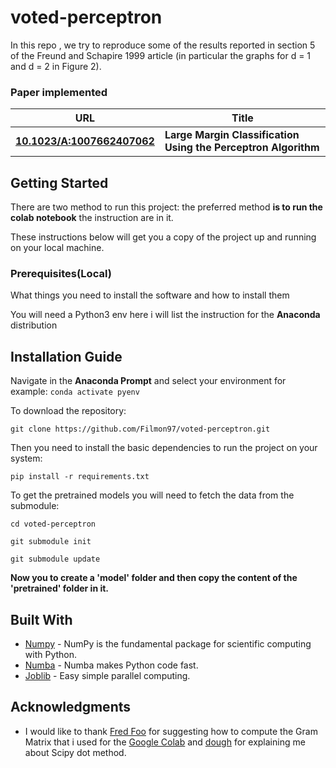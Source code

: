 # voted-perceptron

In this repo , we try to reproduce some of the results reported in section 5 of the Freund and Schapire 1999 article (in particular the graphs for d = 1 and d = 2 in Figure 2).

### Paper implemented  
| URL |  Title | 
| --- |  ----- |
|[**10.1023/A:1007662407062**](https://link.springer.com/content/pdf/10.1023/A:1007662407062.pdf) | **Large Margin Classification Using the Perceptron Algorithm** |

## Getting Started
There are two method to run this project:
the preferred method **is to run the colab notebook** the instruction are in it.

These instructions below will get you a copy of the project up and running on your local machine.

### Prerequisites(Local)

What things you need to install the software and how to install them

You will need a Python3 env here i will list the instruction for the **Anaconda** distribution 

## Installation Guide

Navigate in the **Anaconda Prompt** and select your environment for example:
`conda activate pyenv`

To download the repository:

`git clone https://github.com/Filmon97/voted-perceptron.git`

Then you need to install the basic dependencies to run the project on your system:

`pip install -r requirements.txt`


To get the pretrained models you will need to fetch the data from the submodule:

`cd voted-perceptron`

`git submodule init`

`git submodule update`

**Now you to create a 'model' folder and then copy the content of the 'pretrained' folder in it.**

## Built With
* [Numpy](https://numpy.org/) - NumPy is the fundamental package for scientific computing with Python. 
* [Numba](http://numba.pydata.org/) - Numba makes Python code fast.
* [Joblib](https://joblib.readthedocs.io/en/latest/) - Easy simple parallel computing.


## Acknowledgments

* I would like to thank [Fred Foo](https://stackoverflow.com/questions/17720151/how-to-speed-up-kernelize-perceptron-using-parallelization) for suggesting how to compute the Gram Matrix that i used for the [Google Colab](https://colab.research.google.com/) and [dough](https://stackoverflow.com/questions/9478791/is-there-an-enhanced-numpy-scipy-dot-method) for explaining me about Scipy dot method.

